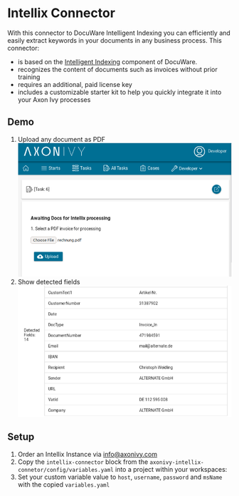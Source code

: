 # Intellix Connector

With this connector to DocuWare Intelligent Indexing you can efficiently and easily extract keywords in your documents in any business process. This connector:

- is based on the [Intelligent Indexing](https://start.docuware.com/docuware-intelligent-indexing) component of DocuWare.
- recognizes the content of documents such as invoices without prior training
- requires an additional, paid license key
- includes a customizable starter kit to help you quickly integrate it into your Axon Ivy processes


## Demo

1. Upload any document as PDF ![upload](images/uploadLocalFile.png)
2. Show detected fields ![fields](images/detectedFields.png)

## Setup

1. Order an Intellix Instance via <a href="mailto:info@axonivy.com">info@axonivy.com</a>
2. Copy the `intellix-connector` block from the `axonivy-intellix-connetor/config/variables.yaml` into a project within your workspaces:
3. Set your custom variable value to `host`, `username`, `password` and `msName` with the copied `variables.yaml`

